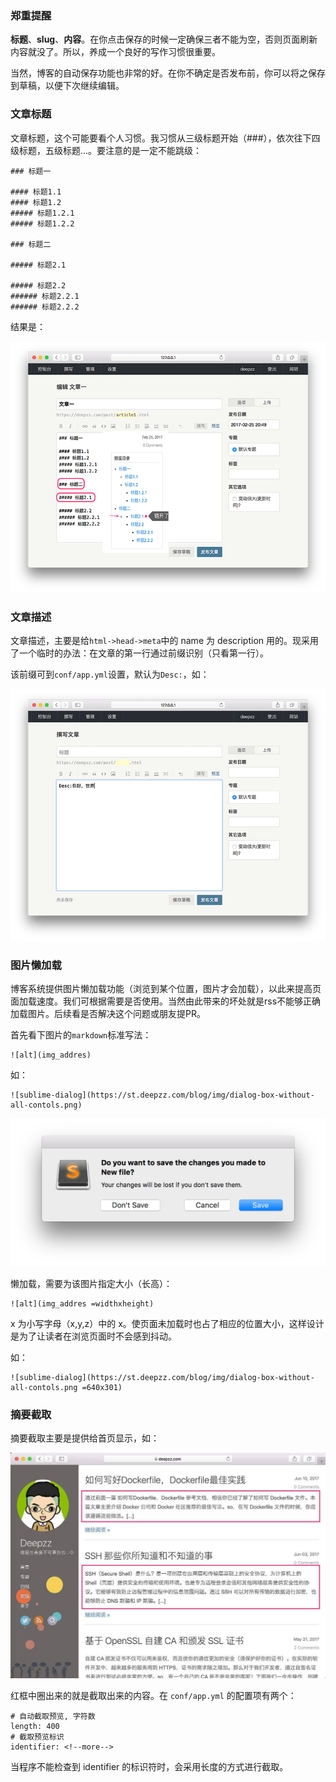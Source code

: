 ### 郑重提醒
**标题**、**slug**、**内容**。在你点击保存的时候一定确保三者不能为空，否则页面刷新内容就没了。所以，养成一个良好的写作习惯很重要。

当然，博客的自动保存功能也非常的好。在你不确定是否发布前，你可以将之保存到草稿，以便下次继续编辑。

### 文章标题
文章标题，这个可能要看个人习惯。我习惯从三级标题开始（###），依次往下四级标题，五级标题...。要注意的是一定不能跳级：
```
### 标题一

#### 标题1.1
#### 标题1.2
##### 标题1.2.1
##### 标题1.2.2

### 标题二

##### 标题2.1

##### 标题2.2
###### 标题2.2.1
###### 标题2.2.2
```

结果是：

![article-title](./img/article-title.png)

### 文章描述
文章描述，主要是给`html->head->meta`中的 name 为 description 用的。现采用了一个临时的办法：在文章的第一行通过前缀识别（只看第一行）。

该前缀可到`conf/app.yml`设置，默认为`Desc:`，如：

![article-description](./img/article-description.png)

### 图片懒加载
博客系统提供图片懒加载功能（浏览到某个位置，图片才会加载），以此来提高页面加载速度。我们可根据需要是否使用。当然由此带来的坏处就是rss不能够正确加载图片。后续看是否解决这个问题或朋友提PR。

首先看下图片的`markdown`标准写法：
```
![alt](img_addres)
```
如：
```
![sublime-dialog](https://st.deepzz.com/blog/img/dialog-box-without-all-contols.png)
```
![sublime-dialog](./img/dialog-box-without-all-contols.png)

懒加载，需要为该图片指定大小（长高）：
```
![alt](img_addres =widthxheight)
```

x 为小写字母（x,y,z）中的 x。使页面未加载时也占了相应的位置大小，这样设计是为了让读者在浏览页面时不会感到抖动。

如：
```
![sublime-dialog](https://st.deepzz.com/blog/img/dialog-box-without-all-contols.png =640x301)
```

### 摘要截取
摘要截取主要是提供给首页显示，如：

![deepzz-home-page](./img/deepzz-home-page.jpeg)

红框中圈出来的就是截取出来的内容。在 `conf/app.yml` 的配置项有两个：

```
# 自动截取预览, 字符数
length: 400
# 截取预览标识
identifier: <!--more-->
```
当程序不能检查到 identifier 的标识符时，会采用长度的方式进行截取。


